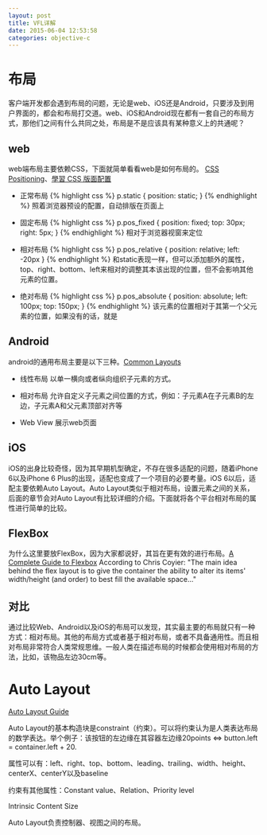 ```yaml
---
layout: post
title: VFL详解
date: 2015-06-04 12:53:58
categories: objective-c
---
```


# 布局

客户端开发都会遇到布局的问题，无论是web、iOS还是Android，只要涉及到用户界面的，都会和布局打交道。web、iOS和Android现在都有一套自己的布局方式，那他们之间有什么共同之处，布局是不是应该具有某种意义上的共通呢？

## web

web端布局主要依赖CSS，下面就简单看看web是如何布局的。 [CSS Positioning](http://www.w3schools.com/css/css_positioning.asp)、[學習 CSS 版面配置](http://zh-tw.learnlayout.com/)

+ 正常布局
{% highlight css %}
p.static {
	position: static;
}
{% endhighlight %}
照着浏览器预设的配置，自动排版在页面上

+ 固定布局
{% highlight css %}
p.pos_fixed {
	position: fixed;
	top: 30px;
	right: 5px;
}
{% endhighlight %}
相对于浏览器视窗来定位

+ 相对布局
{% highlight css %}
p.pos_relative {
	position: relative;
	left: -20px
}
{% endhighlight %}
和static表现一样，但可以添加额外的属性，top、right、bottom、left来相对的调整其本该出现的位置，但不会影响其他元素的位置。

+ 绝对布局
{% highlight css %}
p.pos_absolute {
	position: absolute;
	left: 100px;
	top: 150px;
}
{% endhighlight %}
该元素的位置相对于其第一个父元素的位置，如果没有的话，就是<html>


## Android
android的通用布局主要是以下三种。[Common Layouts](http://developer.android.com/guide/topics/ui/declaring-layout.html#CommonLayouts)

+ 线性布局
以单一横向或者纵向组织子元素的方式。

+ 相对布局
允许自定义子元素之间位置的方式，例如：子元素A在子元素B的左边，子元素A和父元素顶部对齐等

+ Web View
展示web页面


## iOS
iOS的出身比较奇怪，因为其早期机型确定，不存在很多适配的问题，随着iPhone 6以及iPhone 6 Plus的出现，适配也变成了一个项目的必要考量。iOS 6以后，适配主要依赖Auto Layout。Auto Layout类似于相对布局，设置元素之间的关系，后面的章节会对Auto Layout有比较详细的介绍。下面就将各个平台相对布局的属性进行简单的比较。


## FlexBox
为什么这里要放FlexBox，因为大家都说好，其旨在更有效的进行布局。[A Complete Guide to Flexbox](https://css-tricks.com/snippets/css/a-guide-to-flexbox/)
According to Chris Coyier:
"The main idea behind the flex layout is to give the container the ability to alter its items' width/height (and order) to best fill the available space..."


## 对比
通过比较Web、Android以及iOS的布局可以发现，其实最主要的布局就只有一种方式：相对布局。其他的布局方式或者基于相对布局，或者不具备通用性。而且相对布局非常符合人类常规思维。一般人类在描述布局的时候都会使用相对布局的方法，比如，该物品左边30cm等。


# Auto Layout
[Auto Layout Guide](https://developer.apple.com/library/ios/documentation/UserExperience/Conceptual/AutolayoutPG/AutoLayoutConcepts/AutoLayoutConcepts.html#//apple_ref/doc/uid/TP40010853-CH14-SW1)

Auto Layout的基本构造块是constraint（约束）。可以将约束认为是人类表达布局的数学表达。举个例子：该按钮的左边缘在其容器左边缘20points <=> button.left = container.left + 20.

属性可以有：left、right、top、bottom、leading、trailing、width、height、centerX、centerY以及baseline

约束有其他属性：Constant value、Relation、Priority level

Intrinsic Content Size

Auto Layout负责控制器、视图之间的布局。

